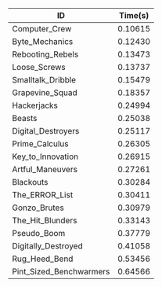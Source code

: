 |ID|Time(s)|
|-|-|
|Computer_Crew|0.10615|
|Byte_Mechanics|0.12430|
|Rebooting_Rebels|0.13473|
|Loose_Screws|0.13737|
|Smalltalk_Dribble|0.15479|
|Grapevine_Squad|0.18357|
|Hackerjacks|0.24994|
|Beasts|0.25038|
|Digital_Destroyers|0.25117|
|Prime_Calculus|0.26305|
|Key_to_Innovation|0.26915|
|Artful_Maneuvers|0.27261|
|Blackouts|0.30284|
|The_ERROR_List|0.30411|
|Gonzo_Brutes|0.30979|
|The_Hit_Blunders|0.33143|
|Pseudo_Boom|0.37779|
|Digitally_Destroyed|0.41058|
|Rug_Heed_Bend|0.53456|
|Pint_Sized_Benchwarmers|0.64566|
